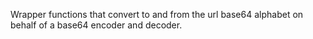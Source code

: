 Wrapper functions that convert to and from the url base64 alphabet on behalf of a base64 encoder and decoder.
